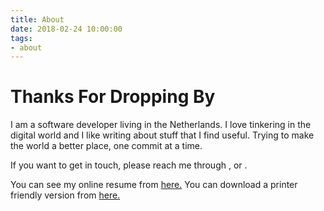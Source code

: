 ```yaml
---
title: About
date: 2018-02-24 10:00:00
tags:
- about
---
```


# Thanks For Dropping By

I am a software developer living in the Netherlands. I love tinkering in the digital world and I like writing about stuff that I find useful. Trying to make the world a better place, one commit at a time.

If you want to get in touch, please reach me through <a class="icon" target="_blank" href="https://tr.linkedin.com/in/ssasoglu"><i class="fa fa-linkedin"></i></a>, <a class="icon" target="_blank" href="https://twitter.com/ssasoglu"><i class="fa fa-twitter"></i></a> or <a class="icon" target="_blank" href="http://github.com/nerdomancer"><i class="fa fa-github"></i></a>.

You can see my online resume from [here.](./resume.html) You can download a printer friendly version from [here.](./Resume_SSasoglu.pdf)